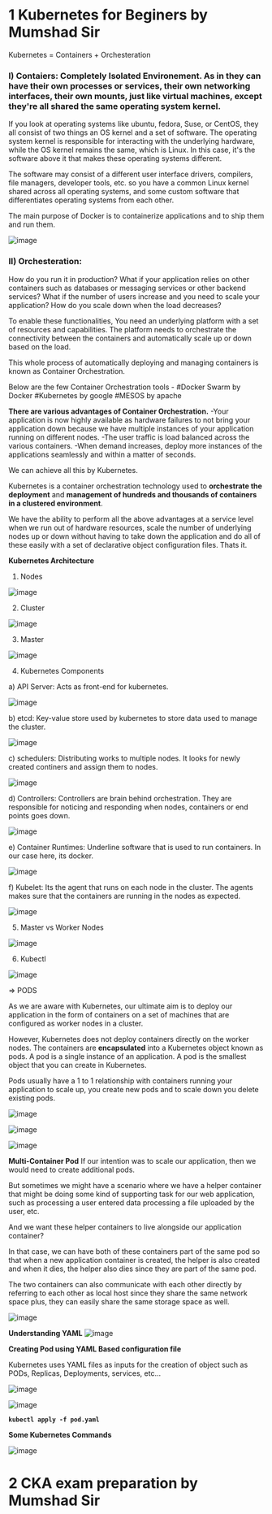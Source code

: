 # 1 Kubernetes for Beginers by Mumshad Sir

Kubernetes = Containers + Orchesteration

### I) Contaiers: Completely Isolated Environement. As in they can have their own processes or services, their own networking interfaces, their own mounts, just like virtual machines, except they're all shared the same operating system kernel.

If you look at operating systems like ubuntu, fedora, Suse, or CentOS, they all consist of two things an OS kernel and a set of software. The operating system kernel is responsible for interacting with the underlying hardware, while the OS kernel remains the same, which is Linux. In this case, it's the software above it that makes these operating systems different. 

The software may consist of a different user interface drivers, compilers, file managers, developer tools, etc. so you have a common Linux kernel shared across all operating systems, and some custom software that differentiates operating systems from each other.

The main purpose of Docker is to containerize applications and to ship them and run them.

![image](https://github.com/snbdevops/Cloud-DevOps-Learning/assets/83505877/0019a3f3-b1e2-4663-9873-949d1a746e49)


### II) Orchesteration:

How do you run it in production?
What if your application relies on other containers such as databases or messaging services or other backend services?
What if the number of users increase and you need to scale your application? How do you scale down when the load decreases? 


To enable these functionalities, You need an underlying platform with a set of resources and capabilities. The platform needs to orchestrate the connectivity between the containers and automatically scale up or down based on the load.

This whole process of automatically deploying and managing containers is known as Container Orchestration.

Below are the few Container Orchestration tools - 
#Docker Swarm by Docker
#Kubernetes by google
#MESOS by apache

**There are various advantages of Container Orchestration.**
  -Your application is now highly available as hardware failures to not bring your application down because we have multiple instances of your application running on different nodes.
  -The user traffic is load balanced across the various containers.
  -When demand increases, deploy more instances of the applications seamlessly and within a matter of seconds.

We can achieve all this by Kubernetes.

Kubernetes is a container orchestration technology used to **orchestrate the deployment** and **management of hundreds and thousands of containers in a clustered environment**.

We have the ability to perform all the above advantages at a service level when we run out of hardware resources, scale the number of underlying nodes up or down without having to take down the application and do all of these easily with a set of declarative object configuration files. Thats it.

**Kubernetes Architecture**

1) Nodes

![image](https://github.com/snbdevops/Cloud-DevOps-Learning/assets/83505877/d281ffc1-59d8-4be1-a083-55d7c836b13b)

2) Cluster

![image](https://github.com/snbdevops/Cloud-DevOps-Learning/assets/83505877/cc7c7e95-ad85-48f3-bf0f-63d20a10c907)

3) Master

![image](https://github.com/snbdevops/Cloud-DevOps-Learning/assets/83505877/1b63d299-6216-4270-ac17-06b7c249874a)

4) Kubernetes Components

a) API Server: Acts as front-end for kubernetes.

![image](https://github.com/snbdevops/Cloud-DevOps-Learning/assets/83505877/ef0f1028-a5a9-4393-bf7d-1ad0131ecc42)

b) etcd: Key-value store used by kubernetes to store data used to manage the cluster.

![image](https://github.com/snbdevops/Cloud-DevOps-Learning/assets/83505877/c5892793-3b83-4a0d-b151-23e76c5cafbd)

c) schedulers: Distributing works to multiple nodes. It looks for newly created continers and assign them to nodes.

![image](https://github.com/snbdevops/Cloud-DevOps-Learning/assets/83505877/07f195ae-ea29-4b76-8da0-95d26fbf65af)

d) Controllers: Controllers are brain behind orchestration. They are responsible for noticing and responding when nodes, containers or end points goes down.

![image](https://github.com/snbdevops/Cloud-DevOps-Learning/assets/83505877/51a0f141-b4cd-44e1-8a95-ab2e5ff7dd06)

e) Container Runtimes: Underline software that is used to run containers. In our case here, its docker.

![image](https://github.com/snbdevops/Cloud-DevOps-Learning/assets/83505877/d2dcf007-6d1b-4524-abdc-1a526e1fcd2c)

f) Kubelet: Its the agent that runs on each node in the cluster. The agents makes sure that the containers are running in the nodes as expected.

![image](https://github.com/snbdevops/Cloud-DevOps-Learning/assets/83505877/3d76fd1a-4197-40cc-a733-6649c7d4ccf5)

5) Master vs Worker Nodes

![image](https://github.com/snbdevops/Cloud-DevOps-Learning/assets/83505877/2e983cef-4e99-4fa3-bf80-c3b5be32bb97)

6) Kubectl

![image](https://github.com/snbdevops/Cloud-DevOps-Learning/assets/83505877/c585519d-2d1b-4b6d-8876-1c9b261c03bb)

=> PODS

As we are aware with Kubernetes, our ultimate aim is to deploy our application in the form of containers on a set of machines that are configured as worker nodes in a cluster.

However, Kubernetes does not deploy containers directly on the worker nodes. The containers are **encapsulated** into a Kubernetes object known as pods. A pod is a single instance of an application. A pod is the smallest object that you can create in Kubernetes.

Pods usually have a 1 to 1 relationship with containers running your application to scale up, you create new pods and to scale down you delete existing pods.

![image](https://github.com/snbdevops/Cloud-DevOps-Learning/assets/83505877/f81dfa48-5135-450c-9922-0875d99ae433)

![image](https://github.com/snbdevops/Cloud-DevOps-Learning/assets/83505877/09bb3042-eee2-424c-9881-ffd43adb0825)

![image](https://github.com/snbdevops/Cloud-DevOps-Learning/assets/83505877/b75c2e60-e3eb-4cde-93f4-edad3baefd62)

**Multi-Container Pod**
If our intention was to scale our application, then we would need to create additional pods.

But sometimes we might have a scenario where we have a helper container that might be doing some kind of supporting task for our web application, such as processing a user entered data processing a file uploaded by the user, etc.

And we want these helper containers to live alongside our application container?

In that case, we can have both of these containers part of the same pod so that when a new application container is created, the helper is also created and when it dies, the helper also dies since they are part of the same pod.

The two containers can also communicate with each other directly by referring to each other as local host since they share the same network space plus, they can easily share the same storage space as well.

![image](https://github.com/snbdevops/Cloud-DevOps-Learning/assets/83505877/53a94cb3-e738-4d75-a105-b5ef958d626b)

**Understanding YAML** 
![image](https://github.com/snbdevops/Cloud-DevOps-Learning/assets/83505877/a9491861-528b-4f23-9c5e-b29c9349008e)

**Creating Pod using YAML Based configuration file**

Kubernetes uses YAML files as inputs for the creation of object such as PODs, Replicas, Deployments, services, etc...

![image](https://github.com/snbdevops/Cloud-DevOps-Learning/assets/83505877/9f3d037e-2e15-4c85-bfd0-785e860cf51c)

![image](https://github.com/snbdevops/Cloud-DevOps-Learning/assets/83505877/15ce0c4f-996d-4ad7-8111-6256e609ae6f)

**` kubectl apply -f pod.yaml `**

**Some Kubernetes Commands**

![image](https://github.com/snbdevops/Cloud-DevOps-Learning/assets/83505877/1a6177ae-108e-4db5-90d3-cbb80dc52e70)



# 2 CKA exam preparation by Mumshad Sir
